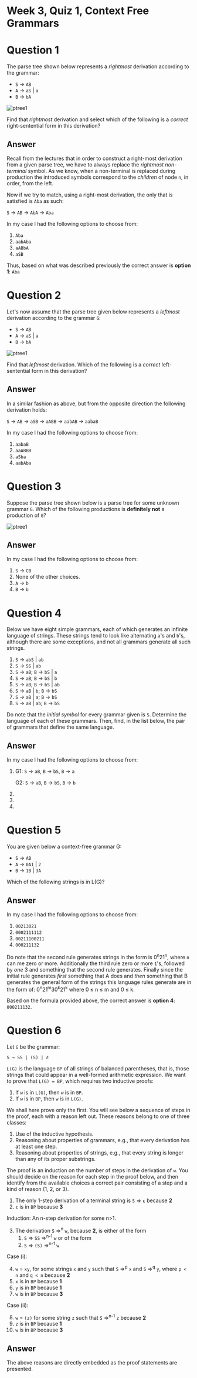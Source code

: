 # Week 3, Quiz 1, Context Free Grammars

# Question 1

The parse tree shown below represents a *rightmost* derivation according to the grammar: 

 * `S` → `AB` 
 * `A` → `aS` | `a` 
 * `B` → `bA`
 
![ptree1][ptree] 
 
Find that *rightmost* derivation and select which of the following is a *correct* right-sentential form in 
this derivation?

## Answer

Recall from the lectures that in order to construct a right-most derivation from a given parse tree, we have to always
replace the *rightmost non-terminal* symbol. As we know, when a non-terminal is replaced during production the
introduced symbols correspond to the *children* of node `n`, in order, from the left.

Now if we try to match, using a right-most derivation, the only that is satisfied is `Aba` as such:

`S` → `AB` → `AbA` → `Aba`

In my case I had the following options to choose from:

 1. `Aba`
 2. `aabAba`
 3. `aABbA`
 4. `aSB`

Thus, based on what was described previously the correct answer is **option 1**: `Aba`

# Question 2

Let's now assume that the parse tree given below represents a *leftmost* derivation according to the grammar `G`: 

 * `S` → `AB` 
 * `A` → `aS` | `a` 
 * `B` → `bA` 
 
![ptree1][ptree]
 
Find that *leftmost* derivation. Which of the following is a *correct* left-sentential form in this derivation?

## Answer

In a similar fashion as above, but from the opposite direction the following derivation holds:

`S` → `AB` → `aSB` → `aABB` → `aabAB` → `aabaB`


In my case I had the following options to choose from:

 1. `aabaB`
 2. `aaABBB`
 3. `aSba`
 4. `aabAba`
 
# Question 3

Suppose the parse tree shown below is a parse tree for some unknown grammar `G`. Which of the following productions 
is **definitely not** a production of `G`?

![ptree1][ptree] 

## Answer

In my case I had the following options to choose from:

 1. `S` → `CB`
 2. None of the other choices. 
 3. `A` → `b`
 4. `B` → `b`
 
# Question 4

Below we have eight simple grammars, each of which generates an infinite language of strings. These strings tend to 
look like alternating `a`'s and `b`'s, although there are some exceptions, and not all grammars generate all 
such strings.

 1. `S` → `abS` | `ab`
 2. `S` → `SS` | `ab`
 3. `S` → `aB`; `B` → `bS` | `a`
 4. `S` → `aB`; `B` → `bS` | `b`
 5. `S` → `aB`; `B` → `bS` | `ab`
 6. `S` → `aB` | `b`; `B` → `bS`
 7. `S` → `aB` | `a`; `B` → `bS`
 8. `S` → `aB` | `ab`; `B` → `bS`


Do note that the *initial symbol* for every grammar given is `S`. Determine the language of each of these grammars. 
Then, find, in the list below, the pair of grammars that define the same language.

## Answer

In my case I had the following options to choose from:

 1. 
    G1: `S` → `aB`, `B` → `bS`, `B` → `a`
    
    G2: `S` → `aB`, `B` → `bS`, `B` → `b`

 2.
 3.
 4.
 
# Question 5

You are given below a context-free grammar G:

 * `S` → `AB` 
 * `A` → `0A1` | `2`
 * `B` → `1B` | `3A`
 
Which of the following strings is in L(G)?

## Answer

In my case I had the following options to choose from:

 1. `00213021`
 2. `0002111112`
 3. `00211100211`
 4. `000211132`

Do note that the second rule generates strings in the form is 0<sup>n</sup>21<sup>n</sup>, 
where `n` can me zero or more. Additionally the third rule zero or more `1`'s, followed by *one* 3 
and something that the second rule generates. Finally since the initial rule generates *first* 
something that A does and *then* something that B generates the general form of the strings
this language rules generate are in the form of: 
0<sup>n</sup>21<sup>m</sup>30<sup>k</sup>21<sup>k</sup> where 0 ≤ n ≤ m and 0 ≤ k.
 
Based on the formula provided above, the correct answer is **option 4**: `000211132`.
 
# Question 6

 Let `G` be the grammar:
 
 ```
 S → SS | (S) | ε
 ```

`L(G)` is the language `BP` of all strings of balanced parentheses, that is, those 
strings that could appear in a well-formed arithmetic expression. We want to prove 
that `L(G) = BP`, which requires two inductive proofs:

 1. If `w` is in `L(G)`, then `w` is in `BP`.
 2. If `w` is in `BP`, then `w` is in `L(G)`.
 
We shall here prove only the first. You will see below a sequence of steps in the 
proof, each with a reason left out. These reasons belong to one of three classes:

  1. Use of the inductive hypothesis.
  2. Reasoning about properties of grammars, e.g., that every derivation has at least one step.
  3. Reasoning about properties of strings, e.g., that every string is longer than any of its proper substrings.

The proof is an induction on the number of steps in the derivation of `w`. 
You should decide on the reason for each 
step in the proof below, and 
then identify from the available choices a correct pair 
consisting of a step and a kind of reason (1, 2, or 3).


 1. The only 1-step derivation of a terminal string is `S` => `ε` because **2**
 2. `ε` is in `BP` because **3**

Induction: An n-step derivation for some n>1.
 
  3. The derivation `S` =><sup>n</sup> `w`, because **2**, is either of the form  
        1. `S` => `SS` =><sup>n-1</sup> `w` or of the form
        2. `S` => `(S)` =><sup>n-1</sup> `w` 

Case (i):

 4. `w` = `xy`, for some strings `x` and `y` such that `S` =><sup>p</sup> `x` and 
 `S` =><sup>q</sup> `y`, where `p < n` and `q < n` because **2** 
 5. `x` is in `BP` because **1**
 6. `y` is in `BP` because **1**
 7. `w` is in `BP` because **3**

Case (ii):

 8. `w` = `(z)` for some string `z` such that `S` =><sup>n-1</sup> `z` because **2**
 9. `z` is in `BP` because **1**
 10. `w` is in `BP` because **3**


## Answer

The above reasons are directly embedded as the proof statements are presented.


[ptree]: images/parsetree1g.gif
